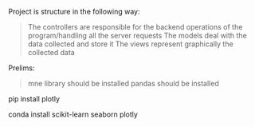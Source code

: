 Project is structure in the following way:
> The controllers are responsible for the backend operations of the program/handling all the server requests
> The models deal with the data collected and store it
> The views represent graphically the collected data

Prelims:
> mne library should be installed
> pandas should be installed

pip install plotly

conda install scikit-learn
seaborn
plotly